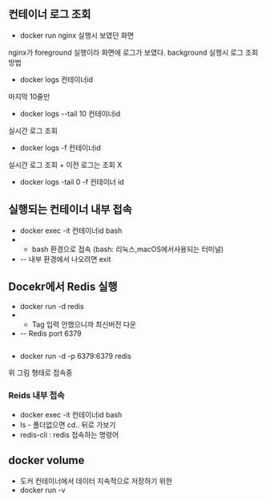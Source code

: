 <h2 id="컨테이너-로그-조회">컨테이너 로그 조회</h2>
<ul>
<li>docker run nginx 실행시 보였던 화면
<img alt="" src="https://velog.velcdn.com/images/victoryone/post/0e28df31-36b9-4fe3-b531-267adb88c300/image.png" /></li>
</ul>
<p>nginx가 foreground 실행이라 화면에 로그가 보였다.
background 실행시 로그 조회 방법</p>
<ul>
<li>docker logs 컨테이너id </li>
</ul>
<p>마지막 10줄만</p>
<ul>
<li>docker logs --tail 10 컨테이너id</li>
</ul>
<p>실시간 로그 조회 </p>
<ul>
<li>docker logs -f 컨테이너id</li>
</ul>
<p>실시간 로그 조회 + 이전 로그는 조회 X </p>
<ul>
<li>docker logs -tail 0 -f 컨테이너 id </li>
</ul>
<h2 id="실행되는-컨테이너-내부-접속">실행되는 컨테이너 내부 접속</h2>
<ul>
<li>docker exec -it 컨테이너id bash</li>
<li><ul>
<li>bash 환경으로 접속 (bash: 리눅스,macOS에서사용되는 터미널)</li>
</ul>
</li>
<li>-- 내부 환경에서 나오려면 exit </li>
</ul>
<h2 id="docekr에서-redis-실행">Docekr에서 Redis 실행</h2>
<ul>
<li>docker run -d redis </li>
<li><ul>
<li>Tag 입력 안했으니까 최신버전 다운</li>
</ul>
</li>
<li>-- Redis port 6379 </li>
</ul>
<p><img alt="" src="https://velog.velcdn.com/images/victoryone/post/6034c39c-8dd5-4296-a55d-71c7d9920dfe/image.png" /></p>
<ul>
<li>docker run -d -p 6379:6379 redis 
<img alt="" src="https://velog.velcdn.com/images/victoryone/post/5afc37c2-05f5-4846-85d6-08add7d1072f/image.png" /></li>
</ul>
<p>위 그림 형태로 접속중</p>
<h3 id="reids-내부-접속">Reids 내부 접속</h3>
<ul>
<li>docker exec -it 컨테이너id bash</li>
<li>ls - 폴더없으면 cd.. 뒤로 가보기 
<img alt="" src="https://velog.velcdn.com/images/victoryone/post/35b4378f-710c-431d-aaee-74ef1f0db5b2/image.png" /></li>
<li>redis-cli : redis 접속하는 명령어 </li>
</ul>
<h2 id="docker-volume">docker volume</h2>
<ul>
<li>도커 컨테이너에서 데이터 지속적으로 저장하기 위한 </li>
<li>docker run -v</li>
</ul>